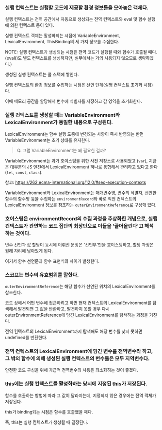 ### 실행 컨텍스트는 실행할 코드에 제공할 환경 정보들을 모아놓은 객체다.

실행 컨텍스트는 전역 공간에서 자동으로 생성되는 전역 컨텍스트와 eval 및 함수 실행에 의한 컨텍스트 등이 있다.

실행 컨텍스트 객체는 활성화되는 시점에 VariableEnvironment, LexicalEnvironment, ThisBinding의 세 가지 정보를 수집한다.

NOTE: 실행 컨텍스트가 생성되는 시점은 전역 코드가 실행될 때와 함수가 호출될 때다. (eval()도 별도 컨텍스트를 생성하지만, 실무에서는 거의 사용되지 않으므로 생략하겠다.)

생성된 실행 컨텍스트는 콜 스택에 쌓인다.

실행 컨텍스트의 환경 정보를 수집하는 시점은 선언 단계(실행 컨텍스트 초기화 시점)다.

이때 메모리 공간을 할당해서 변수에 식별자를 저장하고 값 영역을 초기화한다.

### 실행 컨텍스트를 생성할 때는 VariableEnvironment와 LexicalEnvironment가 동일한 내용으로 구성된다.

LexicalEnvironment는 함수 실행 도중에 변경되는 사항이 즉시 반영되는 반면 VariableEnvironment는 초기 상태를 유지한다.

> Q. 그럼 VariableEnvironment는 왜 필요한 걸까?

VariableEnvironment는 과거 호이스팅을 위한 사전 저장소로 사용되었고 (`var`), 지금은 대부분의 JS 엔진에서 LexicalEnvironment 하나로 통합해서 관리하고 있다고 한다 (`let`, `const`, `class`).

참고: https://262.ecma-international.org/12.0/#sec-execution-contexts

VariableEnvironment와 LexicalEnvironment는 매개변수명, 변수의 식별자, 선언한 함수의 함수명 등을 수집하는 `environmentRecord`와 바로 직전 컨텍스트의 LexicalEnvironment 정보를 참조하는 `outerEnvironmentReference`로 구성돼 있다.

### 호이스팅은 environmentRecord의 수집 과정을 추상화한 개념으로, 실행 컨텍스트가 관연하는 코드 집단의 최상단으로 이들을 '끌어올린다'고 해석하는 것이다.

변수 선언과 값 할당이 동시에 이뤄진 문장은 '선언부'만을 호이스팅하고, 할당 과정은 원래 자리에 남아있게 된다.

여기서 함수 선언문과 함수 표현식의 차이가 발생한다.

### 스코프는 변수의 유효범위를 말한다.

`outerEnvironmentReference`는 해당 함수가 선언된 위치의 LexicalEnvironment를 참조한다.

코드 상에서 어떤 변수에 접근하려고 하면 현재 컨텍스트의 LexicalEnvironment를 탐색해서 발견되면 그 값을 반환하고, 발견하지 못할 경우 다시 outerEnvironmentReference에 담긴 LexicalEnvironment를 탐색하는 과정을 거친다.

전역 컨텍스트의 LexicalEnvironment까지 탐색해도 해당 변수를 찾지 못하면 undefined를 반환한다.

### 전역 컨텍스트의 LexicalEnvironment에 담긴 변수를 전역변수라 하고, 그 밖의 함수에 의해 생성된 실행 컨텍스트의 변수들은 모두 지역변수다.

안전한 코드 구성을 위해 가급적 전역변수의 사용은 최소화하는 것이 좋겠다.

### this에는 실행 컨텍스트를 활성화하는 당시에 지정된 this가 저장된다.

함수를 호출하는 방법에 따라 그 값이 달라지는데, 지정되지 않은 경우에는 전역 객체가 저장된다.

this가 binding되는 시점은 함수를 호출했을 때다.

즉, this는 실행 컨텍스트가 생성될 때 결정된다.
